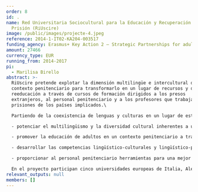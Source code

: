 ```yaml
---
order: 8
id: .
name: Red Universitaria Sociocultural para la Educación y Recuperación en
  Prisión (RiUscire)
image: /public/images/projecte-4.jpeg
reference: 2014-1-IT02-KA204-003517
funding_agency: Erasmus+ Key Action 2 – Strategic Partnerships for adult education
amount: 27466
currency_type: EUR
running_from: 2014-2017
pi:
  - Marilisa Birello
abstract: >-
  RiUscire pretende explotar la dimensión multilingüe e intercultural del
  contexto penitenciario para transformarlo en un lugar de recursos y de
  reeducación a través de cursos de formación dirigidos a los presos
  extranjeros, al personal penitenciario y a los profesores que trabajan en las
  prisiones de los países implicados.\

  Partiendo de la coexistencia de lenguas y culturas en un lugar de estancia forzosa, se pretende:\

  - potenciar el multilingüismo y la diversidad cultural inherentes a un contexto penitenciario;\

  - promover la educación de adultos en un contexto penitenciario a través de la comunicación intercultural;\

  - desarrollar las competencias lingüístico-culturales y lingüístico-profesionales del interno para su reinserción social y laboral;\

  - proporcionar al personal penitenciario herramientas para una mejor comprensión de los procesos de comunicación con los reclusos extranjeros y a los profesores una metodología didáctica destinada a optimizar los resultados de los cursos de formación dirigidos al alumno "recluso extranjero".\

  En el proyecto participan cinco universidades europeas de Italia, Alemania, Francia, España y Portugal las que se caracterizan por su compromiso con la formación lingüística y/o la formación en el contexto penitenciario, así como el Instituto Superior de Estudios Penitenciarios italiano.
relevant_outputs: null
members: []
---
```

